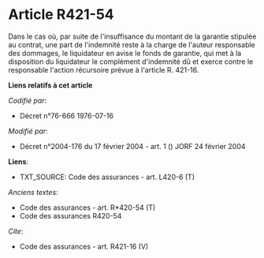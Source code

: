 # Article R421-54

Dans le cas où, par suite de l'insuffisance du montant de la garantie stipulée au contrat, une part de l'indemnité reste à la
charge de l'auteur responsable des dommages, le liquidateur en avise le fonds de garantie, qui met à la disposition du
liquidateur le complément d'indemnité dû et exerce contre le responsable l'action récursoire prévue à l'article R. 421-16.

**Liens relatifs à cet article**

_Codifié par_:

  - Décret n°76-666 1976-07-16

_Modifié par_:

  - Décret n°2004-176 du 17 février 2004 - art. 1 () JORF 24 février 2004

**Liens**:

  - TXT_SOURCE: Code des assurances - art. L420-6 (T)

_Anciens textes_:

  - Code des assurances - art. R*420-54 (T)
  - Code des assurances R420-54

_Cite_:

  - Code des assurances - art. R421-16 (V)
